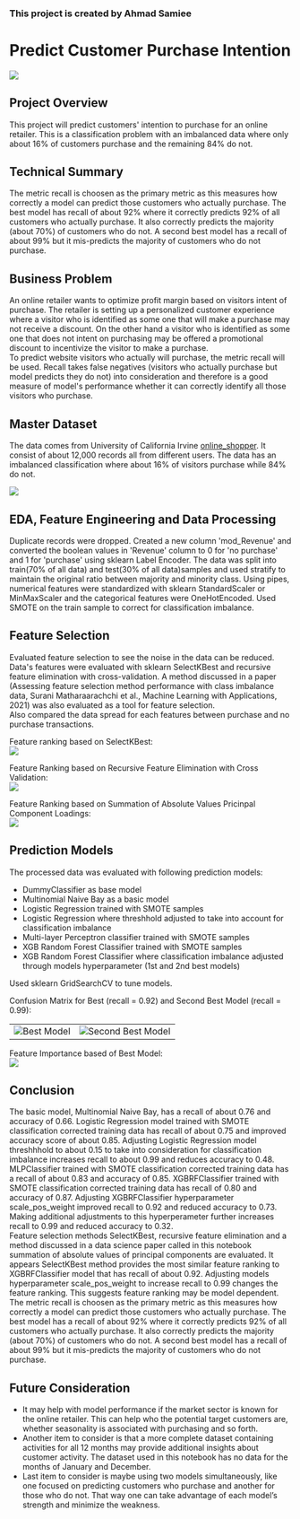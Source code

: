 ### This project is created by Ahmad Samiee



# Predict Customer Purchase Intention

<img src="Visuals/online_shopping.jpeg">

## Project Overview

This project will predict customers' intention to purchase for an online retailer. This is a classification problem with an imbalanced data where only about 16% of customers purchase and the remaining 84% do not.

## Technical Summary
The metric recall is choosen as the primary metric as this measures how correctly a model can predict those customers who actually purchase. The best model has recall of about 92% where it correctly predicts 92% of all customers who actually purchase.  It also correctly predicts the majority (about 70%) of customers who do not.  A second best model has a recall of about 99% but it mis-predicts the majority of customers who do not purchase. 

## Business Problem

An online retailer wants to optimize profit margin based on visitors intent of purchase. The retailer is setting up a personalized customer experience where a visitor who is identified as some one that will make a purchase may not receive a discount. On the other hand a visitor who is identified as some one that does not intent on purchasing may be offered a promotional discount to incentivize the visitor to make a purchase.<br>
To predict website visitors who actually will purchase, the metric recall will be used. Recall takes false negatives (visitors who actually purchase but model predicts they do not) into consideration and therefore is a good measure of model's performance whether it can correctly identify all those visitors who purchase.<br>

## Master Dataset
The data comes from University of California Irvine [online_shopper](https://archive.ics.uci.edu/ml/datasets/Online+Shoppers+Purchasing+Intention+Dataset). It consist of about 12,000 records all from different users.  The data has an imbalanced classification where about 16% of visitors purchase while 84% do not.<br>

<img src="Visuals/class_imbalance.jpeg">

## EDA, Feature Engineering and Data Processing
Duplicate records were dropped. Created a new column 'mod_Revenue' and converted the boolean values in 'Revenue' column to 0 for 'no purchase' and 1 for 'purchase' using sklearn Label Encoder. The data was split into train(70% of all data) and test(30% of all data)samples and used stratify to maintain the original ratio between majority and minority class.  Using pipes, numerical features were standardized with sklearn StandardScaler or MinMaxScaler and the categorical features were OneHotEncoded. Used SMOTE on the train sample to correct for classification imbalance. 

## Feature Selection
Evaluated feature selection to see the noise in the data can be reduced. Data's features were evaluated with sklearn SelectKBest and recursive feature elimination with cross-validation. A method discussed in a paper (Assessing feature selection method performance with class imbalance data, Surani Matharaarachchi et al., Machine Learning with Applications, 2021) was also evaluated as a tool for feature selection.<br>
Also compared the data spread for each features between purchase and no purchase transactions.<br>

Feature ranking based on SelectKBest:<br>
<img src= "Visuals/selectkbest.jpeg">

Feature Ranking based on Recursive Feature Elimination with Cross Validation:<br>
<img src= "Visuals/rfecv.jpeg">

Feature Ranking based on Summation of Absolute Values Pricinpal Component
Loadings: <br>
<img src= "Visuals/savpcl.jpeg">

## Prediction Models
The processed data was evaluated with following prediction models:<br>
* DummyClassifier as base model
* Multinomial Naive Bay as a basic model
* Logistic Regression trained with SMOTE samples
* Logistic Regression where threshhold adjusted to take into account for classification imbalance
* Multi-layer Perceptron classifier trained with SMOTE samples
* XGB Random Forest Classifier trained with SMOTE samples
* XGB Random Forest Classifier where classification imbalance adjusted through models hyperparameter (1st and 2nd best models)

Used sklearn GridSearchCV to tune models.

Confusion Matrix for Best (recall = 0.92) and Second Best Model (recall = 0.99):<br>
<table><tr>
<td> <img src="Visuals/XGBRFClassifier_recall=0.92.jpeg" alt="Best Model"/></td>
<td> <img src="Visuals/XGBRFClassifier_recall=0.99.jpeg" alt="Second Best Model" /></td>
</tr></table>

Feature Importance based of Best Model: <br>
<img src="Visuals/xgbrf.jpeg">

## Conclusion
The basic model, Multinomial Naive Bay, has a recall of about 0.76 and accuracy of 0.66.  Logistic Regression model trained with SMOTE classification corrected training data has recall of about 0.75 and improved accuracy score of about 0.85. Adjusting Logistic Regression model threshhhold to about 0.15 to take into consideration for classification imbalance increases recall to about 0.99 and reduces accuracy to 0.48. MLPClassifier trained with SMOTE classification corrected training data has a recall of about 0.83 and accuracy of 0.85.  XGBRFClassifier trained with SMOTE classification corrected training data has recall of 0.80 and accuracy of 0.87. Adjusting XGBRFClassifier hyperparameter scale_pos_weight improved recall to 0.92 and reduced accuracy to 0.73.  Making additional adjustments to this hyperperameter further increases recall to 0.99 and reduced accuracy to 0.32.<br>
Feature selection methods SelectKBest, recursive feature elimination and a method discussed in a data science paper called in this notebook summation of absolute values of principal components are evaluated. It appears SelectKBest method provides the most similar feature ranking to XGBRFClassifier model that has recall of about 0.92.  Adjusting models hyperparameter scale_pos_weight to increase recall to 0.99 changes the feature ranking.  This suggests feature ranking may be model dependent.<br>
The metric recall is choosen as the primary metric as this measures how correctly a model can predict those customers who actually purchase. The best model has a recall of about 92% where it correctly predicts 92% of all customers who actually purchase.  It also correctly predicts the majority (about 70%) of customers who do not.  A second best model has a recall of about 99% but it mis-predicts the majority of customers who do not purchase. 

## Future Consideration
* It may help with model performance if the market sector is known for the online retailer. This can help who the potential target customers are, whether seasonality is associated with purchasing and so forth.
* Another item to consider is that a more complete dataset containing activities for all 12 months may provide additional insights about customer activity. The dataset used in this notebook has no data for the months of January and December.
* Last item to consider is maybe using two models simultaneously, like one focused on predicting customers who purchase and another for those who do not. That way one can take advantage of each model’s strength and minimize the weakness.





